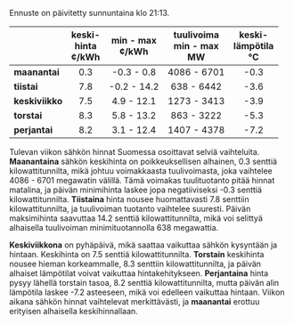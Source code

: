 Ennuste on päivitetty sunnuntaina klo 21:13.

|               | keski-<br>hinta<br>¢/kWh | min - max<br>¢/kWh | tuulivoima<br>min - max<br>MW | keski-<br>lämpötila<br>°C |
|:-------------|:----------------:|:----------------:|:-------------:|:-------------:|
| **maanantai** | 0.3              | -0.3 - 0.8       | 4086 - 6701   | -0.3          |
| **tiistai**   | 7.8              | -0.2 - 14.2      | 638 - 6442    | -3.6          |
| **keskiviikko** | 7.5            | 4.9 - 12.1       | 1273 - 3413   | -3.9          |
| **torstai**   | 8.3              | 5.8 - 13.2       | 863 - 3222    | -5.3          |
| **perjantai** | 8.2              | 3.1 - 12.4       | 1407 - 4378   | -7.2          |

Tulevan viikon sähkön hinnat Suomessa osoittavat selviä vaihteluita. **Maanantaina** sähkön keskihinta on poikkeuksellisen alhainen, 0.3 senttiä kilowattitunnilta, mikä johtuu voimakkaasta tuulivoimasta, joka vaihtelee 4086 - 6701 megawatin välillä. Tämä voimakas tuulituotanto pitää hinnat matalina, ja päivän minimihinta laskee jopa negatiiviseksi -0.3 senttiä kilowattitunnilta. **Tiistaina** hinta nousee huomattavasti 7.8 senttiin kilowattitunnilta, ja tuulivoiman tuotanto vaihtelee suuresti. Päivän maksimihinta saavuttaa 14.2 senttiä kilowattitunnilta, mikä voi selittyä alhaisella tuulivoiman minimituotannolla 638 megawattia.

**Keskiviikkona** on pyhäpäivä, mikä saattaa vaikuttaa sähkön kysyntään ja hintaan. Keskihinta on 7.5 senttiä kilowattitunnilta. **Torstain** keskihinta nousee hieman korkeammalle, 8.3 senttiin kilowattitunnilta, ja päivän alhaiset lämpötilat voivat vaikuttaa hintakehitykseen. **Perjantaina** hinta pysyy lähellä torstain tasoa, 8.2 senttiä kilowattitunnilta, mutta päivän alin lämpötila laskee -7.2 asteeseen, mikä voi edelleen vaikuttaa hintaan. Viikon aikana sähkön hinnat vaihtelevat merkittävästi, ja **maanantai** erottuu erityisen alhaisella keskihinnallaan.